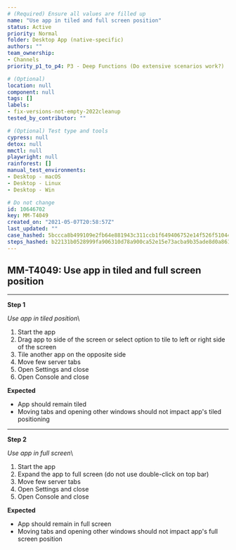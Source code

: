 ```yaml
---
# (Required) Ensure all values are filled up
name: "Use app in tiled and full screen position"
status: Active
priority: Normal
folder: Desktop App (native-specific)
authors: ""
team_ownership: 
- Channels
priority_p1_to_p4: P3 - Deep Functions (Do extensive scenarios work?)

# (Optional)
location: null
component: null
tags: []
labels: 
- fix-versions-not-empty-2022cleanup
tested_by_contributor: ""

# (Optional) Test type and tools
cypress: null
detox: null
mmctl: null
playwright: null
rainforest: []
manual_test_environments: 
- Desktop - macOS
- Desktop - Linux
- Desktop - Win

# Do not change
id: 10646702
key: MM-T4049
created_on: "2021-05-07T20:58:57Z"
last_updated: ""
case_hashed: 5bccca8b499109e2fb64e881943c311ccb1f649406752e14f526f5104457e8903cf4ae7b8e07da0b5e6739cd189f834b
steps_hashed: b22131b0528999fa906310d78a900ca52e15e73acba9b35ade8d0a86146ab09ec4f43d6b9bb3ae143669dc1264721c66
---
```


<!-- (Auto-generated) Based on frontmatter's "key" and "name" -->

## MM-T4049: Use app in tiled and full screen position

---

**Step 1**

_Use app in tiled position_\\

1. Start the app
2. Drag app to side of the screen or select option to tile to left or right side of the screen
3. Tile another app on the opposite side
4. Move few server tabs
5. Open Settings and close
6. Open Console and close

**Expected**

- App should remain tiled
- Moving tabs and opening other windows should not impact app's tiled positioning

---

**Step 2**

_Use app in full screen_\\

1. Start the app
2. Expand the app to full screen (do not use double-click on top bar)
3. Move few server tabs
4. Open Settings and close
5. Open Console and close

**Expected**

- App should remain in full screen
- Moving tabs and opening other windows should not impact app's full screen position
